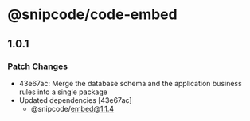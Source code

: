 # @snipcode/code-embed

## 1.0.1

### Patch Changes

- 43e67ac: Merge the database schema and the application business rules into a single package
- Updated dependencies [43e67ac]
  - @snipcode/embed@1.1.4
